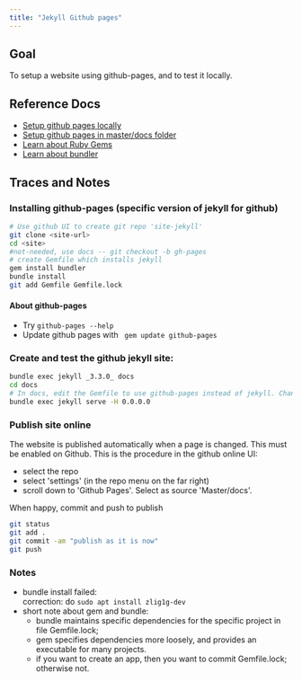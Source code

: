 ```yaml
---
title: "Jekyll Github pages"
---
```


## Goal
To setup a website using github-pages, and to test it locally.

## Reference Docs
- [Setup github pages locally](https://help.github.com/articles/setting-up-your-github-pages-site-locally-with-jekyll/)
- [Setup github pages in master/docs folder](https://blog.github.com/2016-08-17-simpler-github-pages-publishing/)
- [Learn about Ruby Gems](https://guides.rubygems.org/)
- [Learn about bundler](https://bundler.io/)


## Traces and Notes

### Installing github-pages (specific version of jekyll for github)

```sh
# Use github UI to create git repo 'site-jekyll'
git clone <site-url>
cd <site>
#not-needed, use docs -- git checkout -b gh-pages
# create Gemfile which installs jekyll
gem install bundler
bundle install
git add Gemfile Gemfile.lock
```

#### About github-pages
 - Try ```github-pages --help```
 - Update github pages with ``` gem update github-pages```

### Create and test the github jekyll site:
```sh
bundle exec jekyll _3.3.0_ docs
cd docs
# In docs, edit the Gemfile to use github-pages instead of jekyll. Change title and description if you like. 
bundle exec jekyll serve -H 0.0.0.0
```

### Publish site online

The website is published automatically when a page is changed.
This must be enabled on Github. This is the procedure in the github online UI:
- select the repo
- select 'settings' (in the repo menu on the far right)
- scroll down to 'Github Pages'. Select as source 'Master/docs'.

When happy, commit and push to publish 

```sh
git status
git add .
git commit -am "publish as it is now"
git push
```




### **Notes**
- bundle install failed:  
  correction: do ```sudo apt install zlig1g-dev```
- short note about gem and bundle:
  - bundle maintains specific dependencies for the specific project in file Gemfile.lock;
  - gem specifies dependencies more loosely, and provides an executable for many projects.
  - if you want to create an app, then you want to commit Gemfile.lock; otherwise not.

